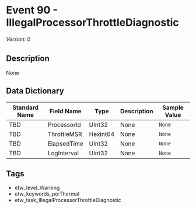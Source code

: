 # Event 90 - IllegalProcessorThrottleDiagnostic
###### Version: 0

## Description
None

## Data Dictionary
|Standard Name|Field Name|Type|Description|Sample Value|
|---|---|---|---|---|
|TBD|ProcessorId|UInt32|None|`None`|
|TBD|ThrottleMSR|HexInt64|None|`None`|
|TBD|ElapsedTime|UInt32|None|`None`|
|TBD|LogInterval|UInt32|None|`None`|

## Tags
* etw_level_Warning
* etw_keywords_po:Thermal
* etw_task_IllegalProcessorThrottleDiagnostic